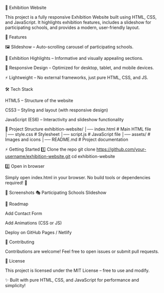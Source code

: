🎨 Exhibition Website

This project is a fully responsive Exhibition Website built using HTML, CSS, and JavaScript.
It highlights exhibition features, includes a slideshow for participating schools, and provides a modern, user-friendly layout.

🚀 Features

🖼️ Slideshow – Auto-scrolling carousel of participating schools.

🎯 Exhibition Highlights – Informative and visually appealing sections.

📱 Responsive Design – Optimized for desktop, tablet, and mobile devices.

⚡ Lightweight – No external frameworks, just pure HTML, CSS, and JS.

🛠️ Tech Stack

HTML5 – Structure of the website

CSS3 – Styling and layout (with responsive design)

JavaScript (ES6) – Interactivity and slideshow functionality

📂 Project Structure
exhibition-website/
│── index.html        # Main HTML file
│── style.css         # Stylesheet
│── script.js         # JavaScript file
│── assets/           # Images and icons
│── README.md         # Project documentation

⚡ Getting Started
1️⃣ Clone the repo
git clone https://github.com/your-username/exhibition-website.git
cd exhibition-website

2️⃣ Open in browser

Simply open index.html in your browser.
No build tools or dependencies required! 🎉

📸 Screenshots
🎭 Participating Schools Slideshow

📌 Roadmap

 Add Contact Form

 Add Animations (CSS or JS)

 Deploy on GitHub Pages / Netlify

🤝 Contributing

Contributions are welcome!
Feel free to open issues or submit pull requests.

📜 License

This project is licensed under the MIT License – free to use and modify.

✨ Built with pure HTML, CSS, and JavaScript for performance and simplicity!
